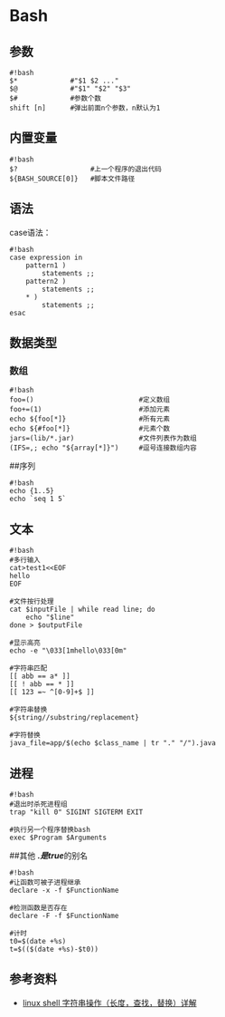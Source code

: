 # Bash

## 参数
```
#!bash
$*             #"$1 $2 ..."  
$@             #"$1" "$2" "$3"  
$#             #参数个数  
shift [n]      #弹出前面n个参数，n默认为1
```

## 内置变量  
```
#!bash
$?                  #上一个程序的退出代码  
${BASH_SOURCE[0]}   #脚本文件路径
```

## 语法
case语法：
```
#!bash
case expression in
    pattern1 )
        statements ;;
    pattern2 )
        statements ;;
    * )
        statements ;;
esac
```

## 数据类型
### 数组
```
#!bash
foo=()                          #定义数组  
foo+=(1)                        #添加元素    
echo ${foo[*]}                  #所有元素    
echo ${#foo[*]}                 #元素个数  
jars=(lib/*.jar)                #文件列表作为数组
(IFS=,; echo "${array[*]}")     #逗号连接数组内容  
```

##序列
```
#!bash
echo {1..5}  
echo `seq 1 5`
```

## 文本
```
#!bash
#多行输入
cat>test1<<EOF
hello
EOF

#文件按行处理
cat $inputFile | while read line; do
    echo "$line"
done > $outputFile

#显示高亮
echo -e "\033[1mhello\033[0m"

#字符串匹配
[[ abb == a* ]]
[[ ! abb == * ]]
[[ 123 =~ ^[0-9]+$ ]]

#字符串替换
${string//substring/replacement}

#字符替换
java_file=app/$(echo $class_name | tr "." "/").java
```

## 进程
```
#!bash
#退出时杀死进程组
trap "kill 0" SIGINT SIGTERM EXIT

#执行另一个程序替换bash
exec $Program $Arguments
```
##其他
***.***是***true***的别名

```
#!bash
#让函数可被子进程继承
declare -x -f $FunctionName

#检测函数是否存在
declare -F -f $FunctionName

#计时
t0=$(date +%s)
t=$(($(date +%s)-$t0))
```

## 参考资料
* [linux shell 字符串操作（长度，查找，替换）详解](http://www.cnblogs.com/chengmo/archive/2010/10/02/1841355.html)